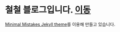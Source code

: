 # 철철 블로그입니다. [이동](https://zlcjfalsvk.github.io/)

 [Minimal Mistakes Jekyll theme](https://mmistakes.github.io/minimal-mistakes/)를 이용해 만들고 있습니다.
